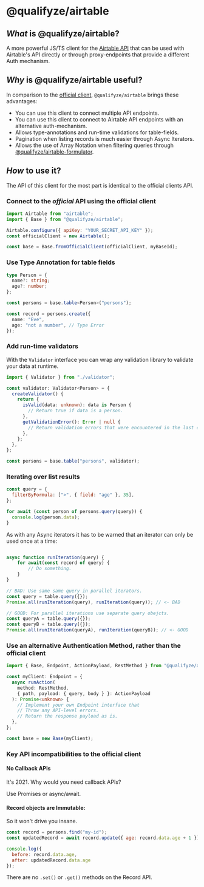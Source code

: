 # @qualifyze/airtable

## _What_ is @qualifyze/airtable?

A more powerful JS/TS client for the [Airtable API](https://airtable.com/api) that can be used with Airtable's API
directly or through proxy-endpoints that provide a different Auth mechanism.

## _Why_ is @qualifyze/airtable useful?

In comparison to the [official client](https://github.com/airtable/airtable.js), `@qualifyze/airtable` brings these advantages:

- You can use this client to connect multiple API endpoints.
- You can use this client to connect to Airtable API endpoints with an alternative auth-mechanism.
- Allows type-annotations and run-time validations for table-fields.
- Pagination when listing records is much easier through Async Iterators.
- Allows the use of Array Notation when filtering queries through [@qualifyze/airtable-formulator](https://github.com/Qualifyze/airtable-formulator).

## _How_ to use it?

The API of this client for the most part is identical to the official clients API.

### Connect to the _official_ API using the official client

```javascript
import Airtable from "airtable";
import { Base } from "@qualifyze/airtable";

Airtable.configure({ apiKey: "YOUR_SECRET_API_KEY" });
const officialClient = new Airtable();

const base = Base.fromOfficialClient(officialClient, myBaseId);
```

### Use Type Annotation for table fields

```typescript
type Person = {
  name?: string;
  age?: number;
};

const persons = base.table<Person>("persons");

const record = persons.create({
  name: "Eve",
  age: "not a number", // Type Error
});
```

### Add run-time validators

With the `Validator` interface you can wrap any validation library to validate your data at runtime.

```typescript
import { Validator } from "./validator";

const validator: Validator<Person> = {
  createValidator() {
    return {
      isValid(data: unknown): data is Person {
        // Return true if data is a person.
      },
      getValidationError(): Error | null {
        // Return validation errors that were encountered in the last call to isValid().
      },
    };
  },
};

const persons = base.table("persons", validator);
```

### Iterating over list results

```javascript
const query = {
  filterByFormula: [">", { field: "age" }, 35],
};

for await (const person of persons.query(query)) {
  console.log(person.data);
}
```

As with any Async iterators it has to be warned that an iterator can only be used once at a time:

```javascript

async function runIteration(query) {
    for await(const record of query) {
        // Do something.
    }
}

// BAD: Use same same query in parallel iterators.
const query = table.query({});
Promise.all(runIteration(query), runIteration(query)); // <- BAD

// GOOD: For parallel iterations use separate query obejcts.
const queryA = table.query({});
const queryB = table.query({});
Promise.all(runIteration(queryA), runIteration(queryB)); // <- GOOD
```

### Use an alternative Authentication Method, rather than the official client

```typescript
import { Base, Endpoint, ActionPayload, RestMethod } from "@qualifyze/airtable";

const myClient: Endpoint = {
  async runAction(
    method: RestMethod,
    { path, payload: { query, body } }: ActionPayload
  ): Promise<unknown> {
    // Implement your own Endpoint interface that
    // Throw any API-level errors.
    // Return the response payload as is.
  },
};

const base = new Base(myClient);
```

### Key API **incompatibilities** to the official client

#### No Callback APIs

It's 2021. Why would you need callback APIs?

Use Promises or async/await.

#### Record objects are Immutable:

So it won't drive you insane.

```javascript
const record = persons.find("my-id");
const updatedRecord = await record.update({ age: record.data.age + 1 });

console.log({
  before: record.data.age,
  after: updatedRecord.data.age
});
```

There are no `.set()` or `.get()` methods on the Record API.
